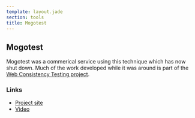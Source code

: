 ```yaml
---
template: layout.jade
section: tools
title: Mogotest
---
```


## Mogotest

Mogotest was a commerical service using this technique which has now shut down. Much of the work developed while it was around is part of the [Web Consistency Testing project](http://webconsistencytesting.com/).

### Links

  * [Project site](http://mogotest.com/)
  * [Video](http://www.youtube.com/watch?v=_6fV-6eMSUM)